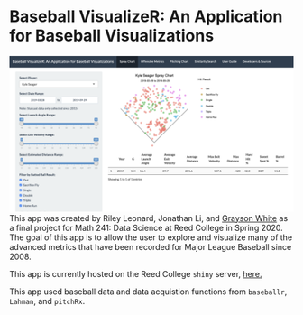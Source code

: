 # Baseball VisualizeR: An Application for Baseball Visualizations

![](app-interface.png)
This app was created by Riley Leonard, Jonathan Li, and [Grayson White](https://www.github.com/graysonwhite) as a final project for Math 241: Data Science at Reed College in Spring 2020. The goal of this app is to allow the user to explore and visualize many of the advanced metrics that have been recorded for Major League Baseball since 2008.

This app is currently hosted on the Reed College `shiny` server, [here.](https://shiny.reed.edu/s/users/grwhite/baseball-visualizer/)

This app used baseball data and data acquistion functions from `baseballr`, `Lahman`, and `pitchRx`. 
